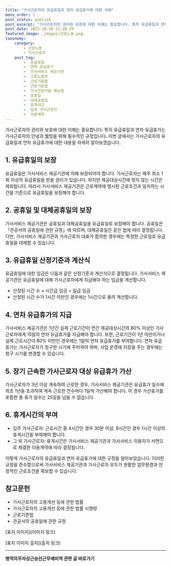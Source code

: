 ```yaml
---
title: "가사근로자의 유급휴일과 연차 유급휴가에 대한 이해"
menu_order: 1
post_status: publish
post_excerpt: "가사근로자의 권리와 보호에 대한 이해는 중요합니다. 특히 유급휴일과 연차 유급휴가는 가사근로자의 안녕과 웰빙을 위해 필수적인 규정입니다. 이번 글에서는 가사근로자의 유급휴일과 연차 유급휴가에 대한 내용을 자세히 알아보겠습니다."
post_date: 2023-10-20 21:28:29
featured_image: _images/근로노동.png
taxonomy:
    category:
        - 근로노동
        - 가사근로자
    post_tag:
        -  유급휴일
        -  연차 유급휴가
        -  가사서비스 제공기관
        -  고용노동부
        -  근로기준법
        -  근로기준법
        -  가사근로자법 매뉴얼
        -  공휴일
        -  대체공휴일
        -  휴게시간
        -  입주 가사근로자
        -  이용계약
---
```



가사근로자의 권리와 보호에 대한 이해는 중요합니다. 특히 유급휴일과 연차 유급휴가는 가사근로자의 안녕과 웰빙을 위해 필수적인 규정입니다. 이번 글에서는 가사근로자의 유급휴일과 연차 유급휴가에 대한 내용을 자세히 알아보겠습니다.

## 1. 유급휴일의 보장
유급휴일은 가사서비스 제공기관에 의해 보장되어야 합니다. 가사근로자는 매주 최소 1회 이상의 유급휴일을 받을 권리가 있습니다. 하지만 제공대상시간에 맞지 않는 시간은 제외됩니다. 따라서 가사서비스 제공기관은 근로계약에 명시된 근로조건과 일치하는 시간을 기준으로 유급휴일을 보장해야 합니다.

## 2. 공휴일 및 대체공휴일의 보장
가사서비스 제공기관은 공휴일과 대체공휴일을 유급휴일로 보장해야 합니다. 공휴일은 「관공서의 공휴일에 관한 규정」에 따르며, 대체공휴일은 같은 법에 따라 결정됩니다. 다만, 가사서비스 제공기관과 가사근로자 대표가 합의한 경우에는 특정한 근로일로 유급휴일을 대체할 수 있습니다.

## 3. 유급휴일 산정기준과 계산식
유급휴일에 대한 임금은 다음과 같은 산정기준과 계산식으로 결정됩니다. 가사서비스 제공기관은 유급휴일에 대해 가사근로자에게 지급해야 하는 임금을 계산합니다.
- 산정된 시간 수 × 시간급 임금 = 일급 임금
- 산정된 시간 수가 1시간 미만인 경우에는 1시간으로 올려 계산합니다.

## 4. 연차 유급휴가의 지급
가사서비스 제공기관은 1년간 실제 근로기간이 연간 제공대상시간의 80% 이상인 가사근로자에게 15일의 연차 유급휴가를 지급해야 합니다. 또한, 근로기간이 1년 미만이거나 실제 근로시간이 80% 미만인 경우에는 1일씩 연차 유급휴가를 부여합니다. 연차 유급휴가는 가사근로자가 청구한 시기에 주어져야 하며, 사업 운영에 지장을 주는 경우에는 청구 시기를 변경할 수 있습니다.

## 5. 장기 근속한 가사근로자 대상 유급휴가 가산
가사근로자가 3년 이상 계속하여 근로한 경우, 가사서비스 제공기관은 유급휴가 일수에 최초 1년을 초과하여 계속 근로한 연수마다 1일씩 가산해야 합니다. 이 경우 가산휴가를 포함한 총 휴가 일수는 25일을 넘을 수 없습니다.

## 6. 휴게시간의 부여
- 입주 가사근로자: 근로시간 중 4시간인 경우 30분 이상, 8시간인 경우 1시간 이상의 휴게시간을 부여해야 합니다.
- 그 외 가사근로자: 휴게시간은 가사서비스 제공기관과 가사서비스 이용자가 서면으로 체결한 이용계약에 따라 결정됩니다.

이렇게 가사근로자의 유급휴일과 연차 유급휴가에 대한 규정을 알아보았습니다. 이러한 규정을 준수함으로써 가사서비스 제공기관과 가사근로자 모두가 원활한 업무환경과 안정적인 근로조건을 확보할 수 있습니다.

## 참고문헌
- 가사근로자의 고용개선 등에 관한 법률
- 가사근로자의 고용개선 등에 관한 법률 시행령
- 근로기준법
- 관공서의 공휴일에 관한 규정

[표지 이미지](이미지 링크)

[표지 이미지 출처](출처 링크)
<!-- wp:separator -->
<hr class="wp-block-separator has-alpha-channel-opacity"/>
<!-- /wp:separator -->

<!-- wp:group {"backgroundColor":"base","layout":{"type":"constrained"}} -->
<div class="wp-block-group has-base-background-color has-background"><!-- wp:paragraph {"align":"center","fontSize":"medium"} -->
<p class="has-text-align-center has-large-font-size"><strong>병역의무자상근승선근무예비역 관련 글 바로가기</strong></p>
<!-- /wp:paragraph -->


<!-- wp:latest-posts
{"categories":[{"id":9109,"count":19,"description":"","link":"https://uknowlaw.com/category/%eb%b3%91%ec%97%ad%ec%9d%98%eb%ac%b4%ec%9e%90%ec%83%81%ea%b7%bc%ec%8a%b9%ec%84%a0%ea%b7%bc%eb%ac%b4%ec%98%88%eb%b9%84%ec%97%ad/","name":"병역의무자상근승선근무예비역","slug":"병역의무자상근승선근무예비역","taxonomy":"category","parent":0,"meta":[],"_links":{"self":[{"href":"https://uknowlaw.com/wp-json/wp/v2/categories/9109"}],"collection":[{"href":"https://uknowlaw.com/wp-json/wp/v2/categories"}],"about":[{"href":"https://uknowlaw.com/wp-json/wp/v2/taxonomies/category"}],"wp:post_type":[{"href":"https://uknowlaw.com/wp-json/wp/v2/posts?categories=9109"}],"curies":[{"name":"wp","href":"https://api.w.org/{rel}","templated":true}]}}],"postsToShow":100,"excerptLength":28,"postLayout":"grid","columns":2,"featuredImageAlign":"left","featuredImageSizeSlug":"large","fontSize":"small"} /--></div>
<!-- /wp:group -->